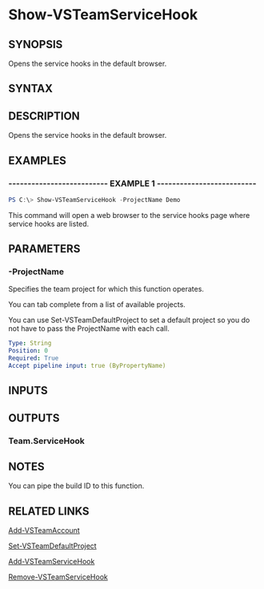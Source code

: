 


# Show-VSTeamServiceHook

## SYNOPSIS

Opens the service hooks in the default browser.

## SYNTAX

## DESCRIPTION

Opens the service hooks in the default browser.

## EXAMPLES

### -------------------------- EXAMPLE 1 --------------------------

```PowerShell
PS C:\> Show-VSTeamServiceHook -ProjectName Demo
```

This command will open a web browser to the service hooks page where service hooks are listed.

## PARAMETERS

### -ProjectName

Specifies the team project for which this function operates.

You can tab complete from a list of available projects.

You can use Set-VSTeamDefaultProject to set a default project so
you do not have to pass the ProjectName with each call.

```yaml
Type: String
Position: 0
Required: True
Accept pipeline input: true (ByPropertyName)
```

## INPUTS

## OUTPUTS

### Team.ServiceHook

## NOTES

You can pipe the build ID to this function.

## RELATED LINKS

[Add-VSTeamAccount](Add-VSTeamAccount.md)

[Set-VSTeamDefaultProject](Set-VSTeamDefaultProject.md)

[Add-VSTeamServiceHook](Add-VSTeamServiceHook.md)

[Remove-VSTeamServiceHook](Remove-VSTeamServiceHook.md)

